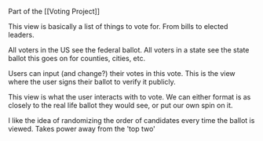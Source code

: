Part of the [[Voting Project]]

This view is basically a list of things to vote for. From bills to elected leaders.

All voters in the US see the federal ballot.
All voters in a state see the state ballot this goes on for counties, cities, etc.

Users can input (and change?) their votes in this vote. This is the view where the user signs their ballot to verify it publicly.

This view is what the user interacts with to vote.
We can either format is as closely to the real life ballot they would see, or put our own spin on it.

I like the idea of randomizing the order of candidates every time the ballot is viewed. Takes power away from the 'top two'

